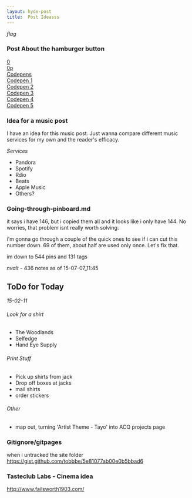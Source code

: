 ```yaml
---
layout: hyde-post
title:  Post Ideasss
---
```


*flag*

### Post About the hamburger button

[0](http://elijahmanor.com/css-animated-hamburger-icon/)  
[0p](http://codepen.io/elijahmanor/pen/Igpoe)  
[Codepens](http://codepen.io/search?q=animated+hamburger&limit=all&depth=everything&show_forks=false)  
[Codepen 1](http://codepen.io/robojack/pen/KewHx)  
[Codepen 2](http://codepen.io/chriswrightdesign/pen/Hrjfe)  
[Codepen 3](http://codepen.io/gerardlc/pen/ifHEl)  
[Codepen 4](http://codepen.io/u/pen/jGHch)  
[Codepen 5](http://codepen.io/mattaxell/pen/Bwvqo)  

### Idea for a music post

I have an idea for this music post. Just wanna compare different music services for my own and the reader's efficacy.

_Services_  

* Pandora
* Spotify
* Rdio
* Beats
* Apple Music
* Others?

### Going-through-pinboard.md

it says i have 146, but i copied them all and it looks like i only have 144. No worries, that problem isnt really worth solving.

i'm gonna go through a couple of the quick ones to see if i can cut this number down. 69 of them, about half are used only once. Let's fix that.

im down to 544 pins and 131 tags

_nvalt_ - 436 notes as of 15-07-07_11:45


## ToDo for Today 

*15-02-11*

###### Look for a shirt
- The Woodlands
- Selfedge
- Hand Eye Supply

###### Print Stuff
- Pick up shirts from jack
- Drop off boxes at jacks
- mail shirts
- order stickers

###### Other
- map out, turning 'Artist Theme - Tayo' into ACQ projects page


### Gitignore/gitpages
when i untracked the site folder
https://gist.github.com/tobbbe/5e81077ab00e0b5bbad6

### Tasteclub Labs - Cinema idea
http://www.failsworth1903.com/